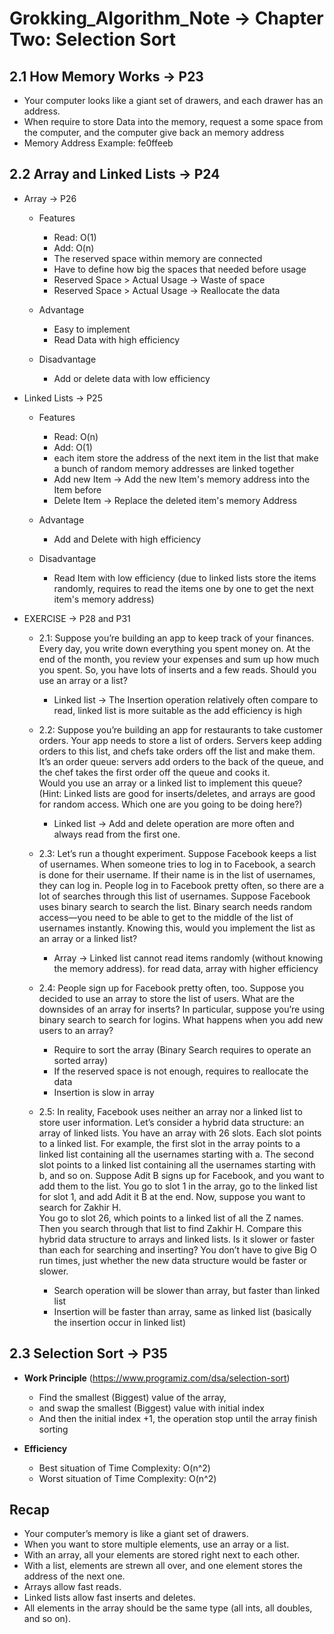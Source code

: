 # Grokking_Algorithm_Note -> Chapter Two: Selection Sort  

## 2.1 How Memory Works -> P23
   - Your computer looks like a giant set of drawers, and each drawer has an address.
   - When require to store Data into the memory, request a some space from the computer, and the computer give back an memory address
   - Memory Address Example: fe0ffeeb  
   
## 2.2 Array and Linked Lists -> P24
   - Array -> P26
       - Features 
           - Read: O(1)
           - Add: O(n)
           - The reserved space within memory are connected 
           - Have to define how big the spaces that needed before usage 
           - Reserved Space > Actual Usage -> Waste of space 
           - Reserved Space > Actual Usage -> Reallocate the data 
           
       - Advantage 
           - Easy to implement 
           - Read Data with high efficiency
           
       - Disadvantage 
           - Add or delete data with low efficiency 
       
   - Linked Lists -> P25
       - Features
           - Read: O(n)
           - Add: O(1)
           - each item store the address of the next item in the list that make a bunch of random memory addresses are linked together  
           - Add new Item -> Add the new Item's memory address into the Item before  
           - Delete Item -> Replace the deleted item's memory Address 

       - Advantage 
           - Add and Delete with high efficiency
       
       - Disadvantage 
           - Read Item with low efficiency (due to linked lists store the items randomly, requires to read the items one by one to get the next item's memory address)
           
   - EXERCISE -> P28 and P31
       - 2.1: Suppose you’re building an app to keep track of your finances. Every day, you write down everything you spent money on. At the end of the month, you review your expenses and sum up how much you spent. So, you have lots of inserts and a few reads. Should you use an array or a list? 
           - Linked list -> The Insertion operation relatively often compare to read, linked list is more suitable as the add efficiency is high
           
       - 2.2: Suppose you’re building an app for restaurants to take customer orders. Your app needs to store a list of orders. Servers keep adding orders to this list, and chefs take orders off the list and make them. It’s an order queue: servers add orders to the back of the queue, and the chef takes the first order off the queue and cooks it. <br>
            Would you use an array or a linked list to implement this queue? (Hint: Linked lists are good for inserts/deletes, and arrays are good for random access. Which one are you going to be doing here?)        
           - Linked list -> Add and delete operation are more often and always read from the first one. 
           
       - 2.3: Let’s run a thought experiment. Suppose Facebook keeps a list of usernames. When someone tries to log in to Facebook, a search is done for their username. If their name is in the list of usernames, they can log in. People log in to Facebook pretty often, so there are a lot of searches through this list of usernames. Suppose Facebook uses binary search to search the list. Binary search needs random access—you need to be able to get to the middle of the list of usernames instantly. Knowing this, would you implement the list as an array or a linked list?
           - Array -> Linked list cannot read items randomly (without knowing the memory address). for read data, array with higher efficiency
           
       - 2.4: People sign up for Facebook pretty often, too. Suppose you decided to use an array to store the list of users. What are the downsides of an array for inserts? In particular, suppose you’re using binary search to search for logins. What happens when you add new users to an array? 
           - Require to sort the array (Binary Search requires to operate an sorted array)
           - If the reserved space is not enough, requires to reallocate the data 
           - Insertion is slow in array 
           
       - 2.5: In reality, Facebook uses neither an array nor a linked list to store user information. Let’s consider a hybrid data structure: an array of linked lists. You have an array with 26 slots. Each slot points to a linked list. For example, the first slot in the array points to a linked list containing all the usernames starting with a. The second slot points to a linked list containing all the usernames starting with b, and so on. Suppose Adit B signs up for Facebook, and you want to add them to the list. You go to slot 1 in the array, go to the linked list for slot 1, and add Adit it B at the end. Now, suppose you want to search for Zakhir H. <br>
            You go to slot 26, which points to a linked list of all the Z names. Then you search through that list to find Zakhir H. Compare this hybrid data structure to arrays and linked lists. Is it slower or faster than each for searching and inserting? You don’t have to give Big O run times, just whether the new data structure would be faster or slower.
           - Search operation will be slower than array, but faster than linked list 
           - Insertion will be faster than array, same as linked list (basically the insertion occur in linked list)
           
           
## 2.3 Selection Sort -> P35
   - **Work Principle** (https://www.programiz.com/dsa/selection-sort)
       - Find the smallest (Biggest) value of the array, 
       - and swap the smallest (Biggest) value with initial index 
       - And then the initial index +1, the operation stop until the array finish sorting 
       
   - **Efficiency** 
       - Best situation of Time Complexity: O(n^2)
       - Worst situation of Time Complexity: O(n^2)
       
       
## Recap 
   - Your computer’s memory is like a giant set of drawers.
   - When you want to store multiple elements, use an array or a list.
   - With an array, all your elements are stored right next to each other.
   - With a list, elements are strewn all over, and one element stores the address of the next one.
   - Arrays allow fast reads.
   - Linked lists allow fast inserts and deletes.
   - All elements in the array should be the same type (all ints, all doubles, and so on).       


